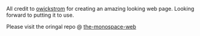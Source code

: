 All credit to [owickstrom](https://github.com/owickstrom) for creating an amazing looking web page. Looking forward to putting it to use.

Please visit the oringal repo @ [the-monospace-web](https://github.com/owickstrom/the-monospace-web)
